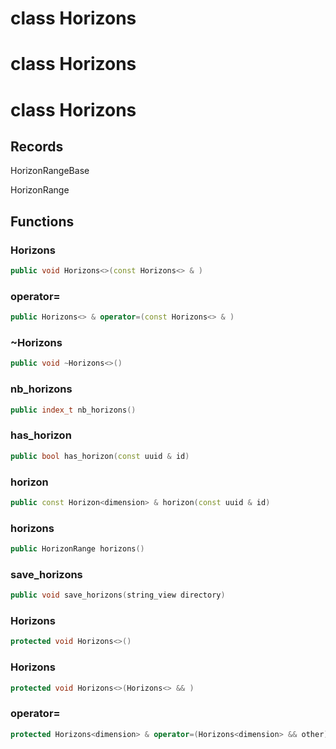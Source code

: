 # class Horizons

# class Horizons

# class Horizons

## Records

HorizonRangeBase

HorizonRange

## Functions

### Horizons

```cpp
public void Horizons<>(const Horizons<> & )
```

### operator=

```cpp
public Horizons<> & operator=(const Horizons<> & )
```

### ~Horizons

```cpp
public void ~Horizons<>()
```

### nb_horizons

```cpp
public index_t nb_horizons()
```

### has_horizon

```cpp
public bool has_horizon(const uuid & id)
```

### horizon

```cpp
public const Horizon<dimension> & horizon(const uuid & id)
```

### horizons

```cpp
public HorizonRange horizons()
```

### save_horizons

```cpp
public void save_horizons(string_view directory)
```

### Horizons

```cpp
protected void Horizons<>()
```

### Horizons

```cpp
protected void Horizons<>(Horizons<> && )
```

### operator=

```cpp
protected Horizons<dimension> & operator=(Horizons<dimension> && other)
```
